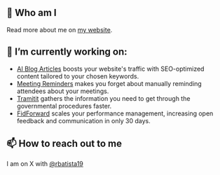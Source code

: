 ## 👋 Who am I

Read more about me on [my website](https://ricardobatista.me/).

## 🔭 I’m currently working on:
- [AI Blog Articles](https://getaiblogarticles.com/) boosts your website's traffic with SEO-optimized content tailored to your chosen keywords.
- [Meeting Reminders](https://meeting-reminders.com/) makes you forget about manually reminding attendees about your meetings.
- [Tramitit](https://tramitit.com/) gathers the information you need to get through the governmental procedures faster.
- [FidForward](https://fidforward.com/) scales your performance management, increasing open feedback and communication in only 30 days.

## 📫 How to reach out to me
I am on X with [@rbatista19](https://twitter.com/intent/follow?screen_name=rbatista19)

